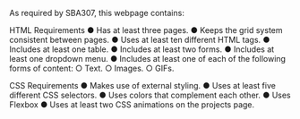 As required by SBA307, this webpage contains:

HTML Requirements
● Has at least three pages.
● Keeps the grid system consistent between pages.
● Uses at least ten different HTML tags.
● Includes at least one table.
● Includes at least two forms.
● Includes at least one dropdown menu.
● Includes at least one of each of the following forms of content:
○ Text.
○ Images.
○ GIFs.

CSS Requirements
● Makes use of external styling.
● Uses at least five different CSS selectors.
● Uses colors that complement each other.
● Uses Flexbox
● Uses at least two CSS animations on the projects page.
